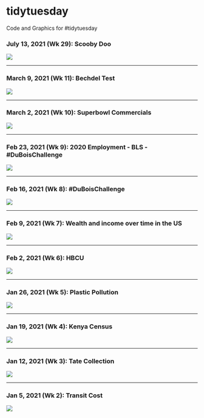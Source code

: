 # tidytuesday
Code and Graphics for #tidytuesday


### July 13, 2021 (Wk 29): Scooby Doo
<img src=https://github.com/fgarza55/tidytuesday/blob/master/Output/2021_07_13_scooby_doo/2021_07_13_scooby_doo.png>

***

### March 9, 2021 (Wk 11): Bechdel Test
<img src=https://github.com/fgarza55/tidytuesday/blob/master/Output/2021_03_09_bechdel/2021_03_09_bechdel.png>

***

### March 2, 2021 (Wk 10): Superbowl Commercials
<img src=https://github.com/fgarza55/tidytuesday/blob/master/Output/2021_03_02_superbowl/2021_03_02_superbowl.png>

***

### Feb 23, 2021 (Wk 9): 2020 Employment - BLS - #DuBoisChallenge
<img src=https://github.com/fgarza55/tidytuesday/blob/master/Output/2021_02_23_BLS/2021_02_23_BLS.png>

***

### Feb 16, 2021 (Wk 8): #DuBoisChallenge
<img src=https://github.com/fgarza55/tidytuesday/blob/master/Output/2021_02_16_dubois/dubois.png>

***

### Feb 9, 2021 (Wk 7): Wealth and income over time in the US
<img src=https://github.com/fgarza55/tidytuesday/blob/master/Output/2021_02_09_wealth_income/wealth_income.png/>

***
### Feb 2, 2021 (Wk 6): HBCU
<img src=https://github.com/fgarza55/tidytuesday/blob/master/Output/2021_02_02_HBCU/HBCU.png/>

***
### Jan 26, 2021 (Wk 5): Plastic Pollution
<img src="https://github.com/fgarza55/tidytuesday/blob/master/Output/2021_01_26_plastics/plastics_v2.png"   />

***
### Jan 19, 2021 (Wk 4): Kenya Census
<img src="https://github.com/fgarza55/tidytuesday/blob/master/Output/2021_01_19_kenya_census/kenya_census.png"   />

***
### Jan 12, 2021 (Wk 3): Tate Collection
<img src="https://github.com/fgarza55/tidytuesday/blob/master/Output/2021_01_12_tate_museum/tate_collection.png"  />

***
### Jan 5, 2021 (Wk 2): Transit Cost
<img src="https://github.com/fgarza55/tidytuesday/blob/master/Output/2021_01_05_transit_cost/transit_cost.png"  />
